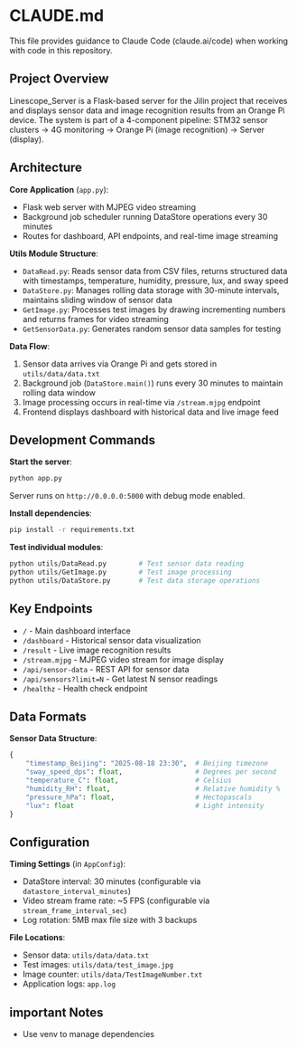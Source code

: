 # CLAUDE.md

This file provides guidance to Claude Code (claude.ai/code) when working with code in this repository.

## Project Overview

Linescope_Server is a Flask-based server for the Jilin project that receives and displays sensor data and image recognition results from an Orange Pi device. The system is part of a 4-component pipeline: STM32 sensor clusters → 4G monitoring → Orange Pi (image recognition) → Server (display).

## Architecture

**Core Application** (`app.py`):

- Flask web server with MJPEG video streaming
- Background job scheduler running DataStore operations every 30 minutes
- Routes for dashboard, API endpoints, and real-time image streaming

**Utils Module Structure**:

- `DataRead.py`: Reads sensor data from CSV files, returns structured data with timestamps, temperature, humidity, pressure, lux, and sway speed
- `DataStore.py`: Manages rolling data storage with 30-minute intervals, maintains sliding window of sensor data
- `GetImage.py`: Processes test images by drawing incrementing numbers and returns frames for video streaming
- `GetSensorData.py`: Generates random sensor data samples for testing

**Data Flow**:

1. Sensor data arrives via Orange Pi and gets stored in `utils/data/data.txt`
2. Background job (`DataStore.main()`) runs every 30 minutes to maintain rolling data window
3. Image processing occurs in real-time via `/stream.mjpg` endpoint
4. Frontend displays dashboard with historical data and live image feed

## Development Commands

**Start the server**:

```bash
python app.py
```

Server runs on `http://0.0.0.0:5000` with debug mode enabled.

**Install dependencies**:

```bash
pip install -r requirements.txt
```

**Test individual modules**:

```bash
python utils/DataRead.py        # Test sensor data reading
python utils/GetImage.py        # Test image processing
python utils/DataStore.py       # Test data storage operations
```

## Key Endpoints

- `/` - Main dashboard interface
- `/dashboard` - Historical sensor data visualization
- `/result` - Live image recognition results
- `/stream.mjpg` - MJPEG video stream for image display
- `/api/sensor-data` - REST API for sensor data
- `/api/sensors?limit=N` - Get latest N sensor readings
- `/healthz` - Health check endpoint

## Data Formats

**Sensor Data Structure**:

```python
{
    "timestamp_Beijing": "2025-08-18 23:30",  # Beijing timezone
    "sway_speed_dps": float,                  # Degrees per second
    "temperature_C": float,                   # Celsius
    "humidity_RH": float,                     # Relative humidity %
    "pressure_hPa": float,                    # Hectopascals
    "lux": float                              # Light intensity
}
```

## Configuration

**Timing Settings** (in `AppConfig`):

- DataStore interval: 30 minutes (configurable via `datastore_interval_minutes`)
- Video stream frame rate: ~5 FPS (configurable via `stream_frame_interval_sec`)
- Log rotation: 5MB max file size with 3 backups

**File Locations**:

- Sensor data: `utils/data/data.txt`
- Test images: `utils/data/test_image.jpg`
- Image counter: `utils/data/TestImageNumber.txt`
- Application logs: `app.log`

## important Notes

- Use venv to manage dependencies
